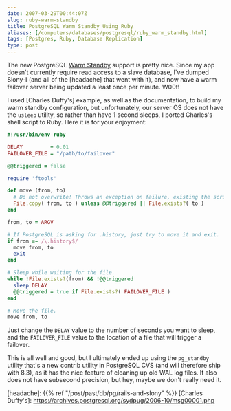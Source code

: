 ```yaml
--- 
date: 2007-03-29T00:44:07Z
slug: ruby-warm-standby
title: PostgreSQL Warm Standby Using Ruby
aliases: [/computers/databases/postgresql/ruby_warm_standby.html]
tags: [Postgres, Ruby, Database Replication]
type: post
---
```


The new PostgreSQL [Warm Standby] support is pretty nice. Since my app doesn't
currently require read access to a slave database, I've dumped Slony-I (and all
of the [headache] that went with it), and now have a warm failover server being
updated a least once per minute. W00t!

I used [Charles Duffy's] example, as well as the documentation, to build my warm
standby configuration, but unfortunately, our server OS does not have the
`usleep` utility, so rather than have 1 second sleeps, I ported Charles's shell
script to Ruby. Here it is for your enjoyment:

``` ruby
#!/usr/bin/env ruby

DELAY         = 0.01
FAILOVER_FILE = "/path/to/failover"

@@triggered = false

require 'ftools'

def move (from, to)
  # Do not overwrite! Throws an exception on failure, existing the script.
  File.copy( from, to ) unless @@triggered || File.exists?( to )
end

from, to = ARGV

# If PostgreSQL is asking for .history, just try to move it and exit.
if from =~ /\.history$/
  move from, to
  exit
end

# Sleep while waiting for the file.
while !File.exists?(from) && !@@triggered
  sleep DELAY
  @@triggered = true if File.exists?( FAILOVER_FILE )
end

# Move the file.
move from, to
```

Just change the `DELAY` value to the number of seconds you want to sleep, and
the `FAILOVER_FILE` value to the location of a file that will trigger a
failover.

This is all well and good, but I ultimately ended up using the `pg_standby`
utility that's a new contrib utility in PostgreSQL CVS (and will therefore ship
with 8.3), as it has the nice feature of cleaning up old WAL log files. It also
does not have subsecond precision, but hey, maybe we don't really need it.

  [Warm Standby]: https://www.postgresql.org/docs/8.2/static/warm-standby.html
  [headache]: {{% ref "/post/past/db/pg/rails-and-slony" %}}
  [Charles Duffy's]: https://archives.postgresql.org/sydpug/2006-10/msg00001.php
